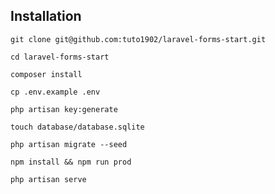 

## Installation

````
git clone git@github.com:tuto1902/laravel-forms-start.git
````
````
cd laravel-forms-start
````
````
composer install
````
````
cp .env.example .env
````
````
php artisan key:generate
````
````
touch database/database.sqlite
````
````
php artisan migrate --seed
````
````
npm install && npm run prod
````
````
php artisan serve
````
